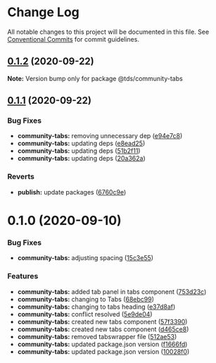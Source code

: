 # Change Log

All notable changes to this project will be documented in this file.
See [Conventional Commits](https://conventionalcommits.org) for commit guidelines.

## [0.1.2](https://github.com/telus/tds-community/compare/@tds/community-tabs@0.1.1...@tds/community-tabs@0.1.2) (2020-09-22)

**Note:** Version bump only for package @tds/community-tabs





## [0.1.1](https://github.com/telus/tds-community/compare/@tds/community-tabs@0.1.0...@tds/community-tabs@0.1.1) (2020-09-22)


### Bug Fixes

* **community-tabs:** removing unnecessary dep ([e94e7c8](https://github.com/telus/tds-community/commit/e94e7c8f1de7531b039dbff8282fd775c4d4f9c4))
* **community-tabs:** updating deps ([e8ead25](https://github.com/telus/tds-community/commit/e8ead25326af2283119eab2f5e88a49538e47bf7))
* **community-tabs:** updating deps ([51b2f11](https://github.com/telus/tds-community/commit/51b2f11282dd3a4b244916800e802e808869c939))
* **community-tabs:** updating deps ([20a362a](https://github.com/telus/tds-community/commit/20a362a4e0087807f144dd81880cfae3f040ed8e))


### Reverts

* **publish:** update packages ([6760c9e](https://github.com/telus/tds-community/commit/6760c9e97ddb564239f4bbd61b249e5f437938ff))





# 0.1.0 (2020-09-10)


### Bug Fixes

* **community-tabs:** adjusting spacing ([15c3e55](https://github.com/telus/tds-community/commit/15c3e5563810c438ffd259285237f9efa690ddaa))


### Features

* **community-tabs:** added tab panel in tabs component ([753d23c](https://github.com/telus/tds-community/commit/753d23caa1e5f4d057bf2511edab6652cc8d02e6))
* **community-tabs:** changing to Tabs ([68ebc99](https://github.com/telus/tds-community/commit/68ebc99b8ca968fae51943bf9b128ff38c913bf5))
* **community-tabs:** changing to tabs heading ([e37d8af](https://github.com/telus/tds-community/commit/e37d8aff7b62979d0eb9b8b12e4e81f657305489))
* **community-tabs:** conflict resolved ([5e9de04](https://github.com/telus/tds-community/commit/5e9de0478a0bfbaf6d86734f4a13717533773762))
* **community-tabs:** created new tabs component ([57f3390](https://github.com/telus/tds-community/commit/57f3390430cc40635fc4f4cc27daeb0f0349f572))
* **community-tabs:** created new tabs component ([d465ce8](https://github.com/telus/tds-community/commit/d465ce81e997986ffed46c28452fca4e074ac404))
* **community-tabs:** removed tabswrapper file ([512ae53](https://github.com/telus/tds-community/commit/512ae53f4565d47befb9bbe18545417f0074efd9))
* **community-tabs:** updated package.json version ([f1666fd](https://github.com/telus/tds-community/commit/f1666fd1cbf8aa55d407d01d2bac681a250e2940))
* **community-tabs:** updated package.json version ([10028f0](https://github.com/telus/tds-community/commit/10028f0a32c401b27f03350a78adec3d63b5c517))

